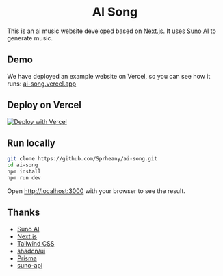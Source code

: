 <h1 align="center"">
    AI Song
</h1>

This is an ai music website developed based on [Next.js](https://nextjs.org/). It uses [Suno AI](https://suno.com/) to generate music.

## Demo

We have deployed an example website on Vercel, so you can see how it runs: [ai-song.vercel.app](https://ai-song.vercel.app)

## Deploy on Vercel

[![Deploy with Vercel](https://vercel.com/button)](https://vercel.com/new/clone?repository-url=https%3A%2F%2Fgithub.com%2FSprheany%2Fai-song&env=SUNO_TOKEN&project-name=ai-song&repository-name=ai-song)

## Run locally

```bash
git clone https://github.com/Sprheany/ai-song.git
cd ai-song
npm install
npm run dev
```

Open [http://localhost:3000](http://localhost:3000) with your browser to see the result.

## Thanks

- [Suno AI](https://suno.com)
- [Next.js](https://nextjs.org)
- [Tailwind CSS](https://tailwindcss.com)
- [shadcn/ui](https://ui.shadcn.com/)
- [Prisma](https://www.prisma.io/orm)
- [suno-api](https://github.com/gcui-art/suno-api)
